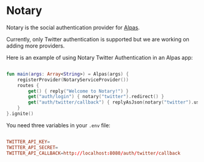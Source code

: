 # Notary

Notary is the social authentication provider for [Alpas](https://alpas.dev).

Currently, only Twitter authentication is supported but we are working on adding more providers.

Here is an example of using Notary Twitter Authentication in an Alpas app:

```kotlin

fun main(args: Array<String>) = Alpas(args) {
    registerProvider(NotaryServiceProvider())
    routes {
        get() { reply("Welcome to Notary!") }
        get("auth/login") { notary("twitter").redirect() }
        get("auth/twitter/callback") { replyAsJson(notary("twitter").user()) }
    }
}.ignite()

```

You need three variables in your `.env` file:

```toml

TWITTER_API_KEY=
TWITTER_API_SECRET=
TWITTER_API_CALLBACK=http://localhost:8080/auth/twitter/callback

```
